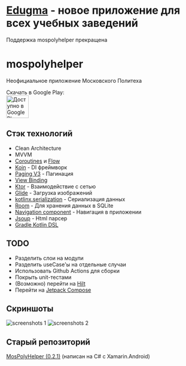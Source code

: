 # [Edugma](https://github.com/Edugma/app) - новое приложение для всех учебных заведений
Поддержка mospolyhelper прекращена

# mospolyhelper
Неофициальное приложение Московского Политеха

Скачать в Google Play:
<br/><a href='https://play.google.com/store/apps/details?id=com.mospolytech.mospolyhelper'><img alt='Доступно в Google Play' src='https://play.google.com/intl/en_us/badges/static/images/badges/ru_badge_web_generic.png' height="60"/></a>

## Стэк технологий

- Clean Architecture
- MVVM
- [Coroutines](https://developer.android.com/kotlin/coroutines) и [Flow](https://developer.android.com/kotlin/flow)
- [Koin](https://insert-koin.io/) - DI фреймворк
- [Paging V3](https://developer.android.com/topic/libraries/architecture/paging/v3-overview) - Пагинация
- [View Binding](https://developer.android.com/topic/libraries/view-binding)
- [Ktor](https://ktor.io/) - Взаимодействие с сетью
- [Glide](https://github.com/bumptech/glide) - Загрузка изображений
- [kotlinx.serialization](https://github.com/Kotlin/kotlinx.serialization) - Сериализация данных
- [Room](https://developer.android.com/training/data-storage/room) - Для хранения данных в SQLite
- [Navigation component](https://developer.android.com/guide/navigation) - Навигация в приложении
- [Jsoup](https://jsoup.org) - Html парсер
- [Gradle Kotlin DSL](https://docs.gradle.org/current/userguide/kotlin_dsl.html)

## TODO

- Разделить слои на модули
- Разделить useCase'ы на отдельные случаи
- Использовать Github Actions для сборки
- Покрыть unit-тестами
- (Возможно) перейти на [Hilt](https://dagger.dev/hilt/)
- Перейти на [Jetpack Compose](https://developer.android.com/jetpack/compose)

## Скриншоты

![screenshots 1](https://github.com/mospolyhelper/mospolyhelper-android/raw/master/screenshots/screenshots_1.png)
![screenshots 2](https://github.com/mospolyhelper/mospolyhelper-android/raw/master/screenshots/screenshots_2.png)

## Старый репозиторий

[MosPolyHelper (0.2.1)](https://github.com/tipapro/MosPolyHelper-old) (написан на C# с Xamarin.Android)
